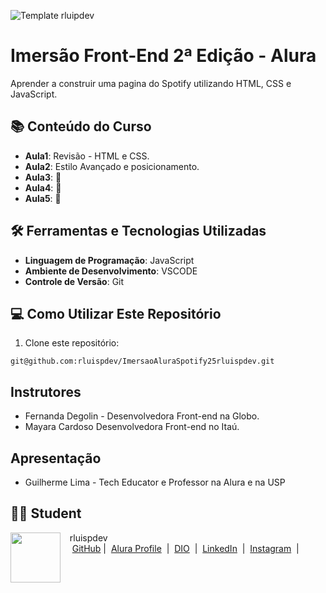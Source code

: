 ![Template rluipdev](template/FrontEndSpotify25.png)
 
# Imersão Front-End 2ª Edição - Alura 

Aprender a construir uma pagina do Spotify utilizando HTML, CSS e JavaScript.

## 📚 Conteúdo do Curso

- **Aula1**: Revisão - HTML e CSS.
- **Aula2**: Estilo Avançado e posicionamento.
- **Aula3**:  🔄
- **Aula4**:  🔄
- **Aula5**:  🔄
 
## 🛠️ Ferramentas e Tecnologias Utilizadas

- **Linguagem de Programação**: JavaScript
- **Ambiente de Desenvolvimento**: VSCODE
- **Controle de Versão**: Git

## 💻 Como Utilizar Este Repositório

1. Clone este repositório:
````
git@github.com:rluispdev/ImersaoAluraSpotify25rluispdev.git
````

 
## Instrutores
 
- Fernanda Degolin - Desenvolvedora Front-end na Globo.
- Mayara Cardoso Desenvolvedora Front-end no Itaú.

## Apresentação

- Guilherme Lima - Tech Educator e Professor na Alura e na USP


## 👨‍💻 Student
<p>
    <img 
      align=left 
      margin=10 
      width=80 
      src="https://avatars.githubusercontent.com/u/128305083?s=96&v=4"
    />
    <p>&nbsp&nbsp&nbsprluispdev<br>
    &nbsp&nbsp&nbsp
    <a href="https://github.com/rluispdev">
    GitHub</a>&nbsp;|&nbsp;
     <a href="https://cursos.alura.com.br/user/rluisp"> Alura Profile</a>
&nbsp;|&nbsp;
       <a href="https://www.dio.me/users/rluispdev">DIO</a>
&nbsp;|&nbsp;      
    <a href="https://www.linkedin.com/in/rafael-luis-gonzaga-b11634186/">LinkedIn</a>
&nbsp;|&nbsp;
    <a href="https://www.instagram.com/rluispdevs?igsh=cnoxenpmaHY1amE0&utm_source=qr">
    Instagram</a>
&nbsp;|&nbsp;</p>
</p>
<br/><br/>
<p>
